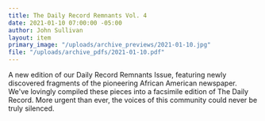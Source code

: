 ```yaml
---
title: The Daily Record Remnants Vol. 4
date: 2021-01-10 07:00:00 -05:00
author: John Sullivan
layout: item
primary_image: "/uploads/archive_previews/2021-01-10.jpg"
file: "/uploads/archive_pdfs/2021-01-10.pdf"
---
```


A new edition of our Daily Record Remnants Issue, featuring newly discovered fragments of the pioneering African American newspaper. We've lovingly compiled these pieces into a facsimile edition of The Daily Record. More urgent than ever, the voices of this community could never be truly silenced.